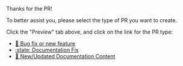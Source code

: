 Thanks for the PR!

To better assist you, please select the type of PR you want to create.

Click the "Preview" tab above, and click on the link for the PR type:

- [:bug: Bug fix or new feature](?template=bugfix.md)
- [:state: Documentation Fix](?template=documentation-edit.md)
- [:book: New/Updated Documentation Content](?template=documentation-new.md)

